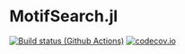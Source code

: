 # MotifSearch.jl

[![Build status (Github Actions)](https://github.com/octanexus/MotifSearch.jl/workflows/CI/badge.svg)](https://github.com/octanexus/MotifSearch.jl/actions)
[![codecov.io](http://codecov.io/github/octanexus/MotifSearch.jl/coverage.svg?branch=main)](http://codecov.io/github/octanexus/MotifSearch.jl?branch=main)
